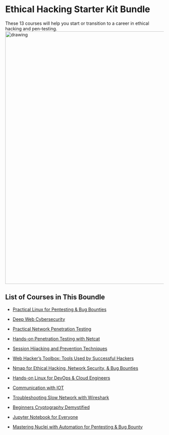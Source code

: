 # Ethical Hacking Starter Kit Bundle
These 13 courses will help you start or transition to a career in ethical hacking and pen-testing.
<img src="https://github.com/sinapordanesh/Cybersecurity-Networking-Course-Notes/assets/74850874/590181ab-9dec-4f63-b1c5-746ccf1f8c4c" alt="drawing" style="width:800px;"/>

## List of Courses in This Boundle

- [Practical Linux for Pentesting & Bug Bounties](https://github.com/sinapordanesh/Cybersecurity-Networking-Course-Notes/tree/main/Ethical%20Hacking%20Starter%20Kit/Ethical%20Hacking%20Starter%20Kit%20Bundle/Practical%20Linux%20for%20Pentesting%20%26%20Bug%20Bounties)

- [Deep Web Cybersecurity](https://github.com/sinapordanesh/Cybersecurity-Networking-Course-Notes/tree/main/Ethical%20Hacking%20Starter%20Kit/Ethical%20Hacking%20Starter%20Kit%20Bundle/Deep%20Web%20Cybersecurity)

- [Practical Network Penetration Testing](https://github.com/sinapordanesh/Cybersecurity-Networking-Course-Notes/tree/main/Ethical%20Hacking%20Starter%20Kit/Ethical%20Hacking%20Starter%20Kit%20Bundle/Practical%20Network%20Penetration%20Testing)

- [Hands-on Penetration Testing with Netcat](https://github.com/sinapordanesh/Cybersecurity-Networking-Course-Notes/tree/main/Ethical%20Hacking%20Starter%20Kit/Ethical%20Hacking%20Starter%20Kit%20Bundle/Hands-on%20Penetration%20Testing%20with%20Netcat)

- [Session Hijacking and Prevention Techniques](https://github.com/sinapordanesh/Cybersecurity-Networking-Course-Notes/tree/main/Ethical%20Hacking%20Starter%20Kit/Ethical%20Hacking%20Starter%20Kit%20Bundle/Session%20Hijacking%20and%20Prevention%20Techniques)

- [Web Hacker’s Toolbox: Tools Used by Successful Hackers](https://github.com/sinapordanesh/Cybersecurity-Networking-Course-Notes/tree/main/Ethical%20Hacking%20Starter%20Kit/Ethical%20Hacking%20Starter%20Kit%20Bundle/Web%20Hacker%E2%80%99s%20Toolbox%20Tools%20Used%20by%20Successful%20Ha)

- [Nmap for Ethical Hacking, Network Security, & Bug Bounties](https://github.com/sinapordanesh/Cybersecurity-Networking-Course-Notes/tree/main/Ethical%20Hacking%20Starter%20Kit/Ethical%20Hacking%20Starter%20Kit%20Bundle/Nmap%20for%20Ethical%20Hacking%2C%20Network%20Security%2C%20%26%20Bu)

- [Hands-on Linux for DevOps & Cloud Engineers ](https://github.com/sinapordanesh/Cybersecurity-Networking-Course-Notes/tree/main/Ethical%20Hacking%20Starter%20Kit/Ethical%20Hacking%20Starter%20Kit%20Bundle/Hands-on%20Linux%20for%20DevOps%20%26%20Cloud%20Engineers)

- [Communication with IOT](https://github.com/sinapordanesh/Cybersecurity-Networking-Course-Notes/tree/main/Ethical%20Hacking%20Starter%20Kit/Ethical%20Hacking%20Starter%20Kit%20Bundle/Communication%20with%20IOT)

- [Troubleshooting Slow Network with Wireshark ](https://github.com/sinapordanesh/Cybersecurity-Networking-Course-Notes/tree/main/Ethical%20Hacking%20Starter%20Kit/Ethical%20Hacking%20Starter%20Kit%20Bundle/Troubleshooting%20Slow%20Network%20with%20Wireshark)

- [Beginners Cryptography Demystified ](https://github.com/sinapordanesh/Cybersecurity-Networking-Course-Notes/tree/main/Ethical%20Hacking%20Starter%20Kit/Ethical%20Hacking%20Starter%20Kit%20Bundle/Beginners%20Cryptography%20Demystified)

- [Jupyter Notebook for Everyone ](https://github.com/sinapordanesh/Cybersecurity-Networking-Course-Notes/tree/main/Ethical%20Hacking%20Starter%20Kit/Ethical%20Hacking%20Starter%20Kit%20Bundle/Jupyter%20Notebook%20for%20Everyone)

- [Mastering Nuclei with Automation for Pentesting & Bug Bounty](https://github.com/sinapordanesh/Cybersecurity-Networking-Course-Notes/tree/main/Ethical%20Hacking%20Starter%20Kit/Ethical%20Hacking%20Starter%20Kit%20Bundle/Mastering%20Nuclei%20with%20Automation%20for%20Pentesting)
